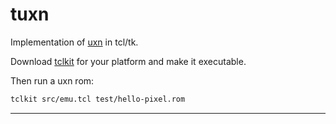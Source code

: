 # tuxn

Implementation of [uxn][1] in tcl/tk.

Download [tclkit][2] for your platform and make it executable.

Then run a uxn rom:

```bash
tclkit src/emu.tcl test/hello-pixel.rom
```

---

[1]: https://git.sr.ht/~rabbits/uxn
[2]: https://kitcreator.rkeene.org/kitcreator